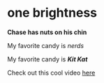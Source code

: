 # one brightness

<b>Chase has nuts on his chin</b>

<p>My favorite candy is <i>nerds</i></p>
<p>My favorite candy is <i><b>Kit Kat</b></i></p>

Check out this cool video <a href = "https://www.youtube.com/watch?v=gdUcijlzJkw">here</a>